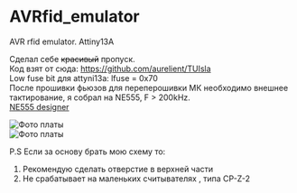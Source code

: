 # AVRfid_emulator
AVR rfid emulator. Attiny13A

Сделал себе  ~~красивый~~ пропуск.\
Код взят от сюда: https://github.com/aurelient/TUIsla \
Low fuse bit для attyni13a: lfuse = 0x70 \
После прошивки фьюзов для переперошивки МК необходимо внешнее тактирование, я собрал на NE555, F > 200kHz. \
[NE555 designer](https://radioaktiv.ru/loads/softf/calc/27942-555-timer-designer-free-programma-dlya-rascheta-shem-na-555-taymere.html)


 ![Фото платы](https://github.com/VillageEngineer/AVRfid_emulator/tree/main/foto/front.jpg) \
 ![Фото платы](https://github.com/VillageEngineer/AVRfid_emulator/tree/main/foto/rear.jpg) 


 
 P.S Если за основу брать мою схему то: 
 1. Рекомендую сделать  отверстие в верхней части 
 2. Не срабатывает на маленьких считывателях , типа CP-Z-2
